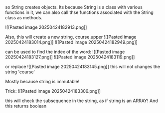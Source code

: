so String creates objects. Its because String is a class with various functions in it, we can also call thse functions associated with the String class as methods.

![[Pasted image 20250424182913.png]]



Also, this will create a new string, course.upper
![[Pasted image 20250424183014.png]]
![[Pasted image 20250424182949.png]]



can be used to find the index of the word:
![[Pasted image 20250424183127.png]]
![[Pasted image 20250424183119.png]]



or replace
![[Pasted image 20250424183145.png]]
this will not changes the string 'course'


Mostly because string is immutable!


Trick:
![[Pasted image 20250424183306.png]]

this will check the subsequence in the string, as if string is an ARRAY!
And this returns boolean





